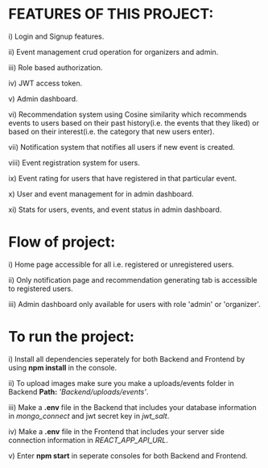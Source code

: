 # FEATURES OF THIS PROJECT:

i) Login and Signup features. 

ii) Event management crud operation for organizers and admin.

iii) Role based authorization.

iv) JWT access token.

v) Admin dashboard.

vi) Recommendation system using Cosine similarity which recommends events to users based on their past history(i.e. the events that they liked) or based on their interest(i.e. the category that new users enter).

vii) Notification system that notifies all users if new event is created.

viii) Event registration system for users.

ix) Event rating for users that have registered in that particular event. 

x) User and event management for in admin dashboard.

xi) Stats for users, events, and event status in admin dashboard.

# Flow of project:

i) Home page accessible for all i.e. registered or unregistered users.

ii) Only notification page and recommendation generating tab is accessible to registered users.

iii) Admin dashboard only available for users with role 'admin' or 'organizer'.

# To run the project:

i) Install all dependencies seperately for both Backend and Frontend by using **npm install** in the console.

ii) To upload images make sure you make a uploads/events folder in Backend **Path:** *'Backend/uploads/events'*.

iii) Make a **.env** file in the Backend that includes your database information in *mongo_connect* and jwt secret key in *jwt_salt*.

iv) Make a **.env** file in the Frontend that includes your server side connection  information in *REACT_APP_API_URL*.

v) Enter **npm start** in seperate consoles for both Backend and Frontend.
